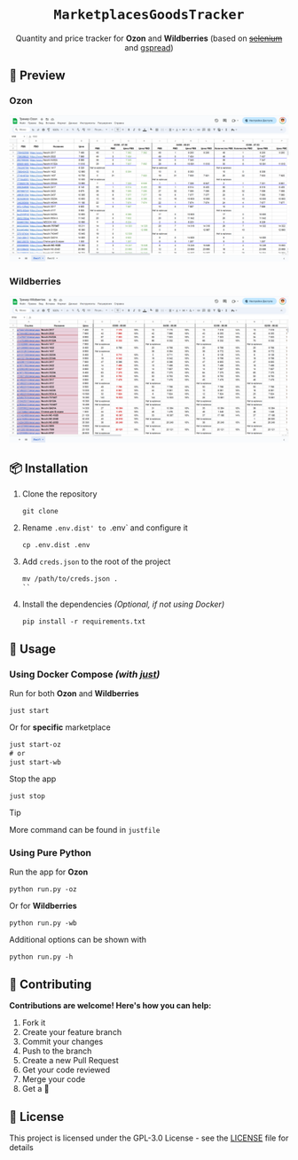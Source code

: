 <h1 align=center><code>MarketplacesGoodsTracker</code></h1>
<div align=center>
  Quantity and price tracker for <b>Ozon</b> and <b>Wildberries</b> (based on <strike><a href="https://github.com/SeleniumHQ/selenium">selenium</a></strike> and <a href="https://github.com/burnash/gspread">gspread</a>)
</div>

## 📄 Preview

### Ozon
![Ozon](images/ozon.png)

### Wildberries

![Wildberries](images/wildberries.png)


## 📦 Installation

1. Clone the repository

    ```shell
    git clone
    ```

2. Rename `.env.dist' to `.env` and configure it

    ```shell
    cp .env.dist .env
    ```
   
3. Add `creds.json` to the root of the project

    ```shell
    mv /path/to/creds.json .
    ``

4.  Install the dependencies _(Optional, if not using Docker)_

    ```shell
    pip install -r requirements.txt
    ```

## 🚀 Usage

### Using Docker Compose _(with [just](https://github.com/casey/just))_

Run for both **Ozon** and **Wildberries**
```shell
just start
```

Or for **specific** marketplace
```shell
just start-oz
# or
just start-wb
```

Stop the app
```shell
just stop
```

> [!TIP]
> More command can be found in `justfile`

### Using Pure Python

Run the app for **Ozon**

```shell
python run.py -oz
```

Or for **Wildberries**

```shell
python run.py -wb
```

Additional options can be shown with

```shell
python run.py -h
```

## 👥 Contributing

**Contributions are welcome! Here's how you can help:**

1. Fork it
2. Create your feature branch
3. Commit your changes
4. Push to the branch
5. Create a new Pull Request
6. Get your code reviewed
7. Merge your code
8. Get a 🌟


## 📝 License

This project is licensed under the GPL-3.0 License - see the [LICENSE](LICENSE) file for details
